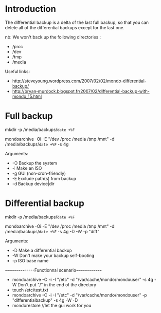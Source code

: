 # Introduction #

The differential backup is a delta of the last full backup, so that you can delete all of the differential backups except for the last one.

nb:
We won't back up the following directories :
  * /proc
  * /dev
  * /tmp
  * /media

Useful links:
  * http://steveyoung.wordpress.com/2007/02/02/mondo-differential-backup/
  * http://bryan-murdock.blogspot.fr/2007/02/differential-backup-with-mondo_15.html



# Full backup #
mkdir -p /media/backups/```date +%F```

mondoarchive -Oi -E "/dev /proc /media /tmp /mnt" -d /media/backups/```date +%F``` -s 4g


Arguments:
  * -O Backup the system
  * -i Make an ISO
  * -g GUI (non-cron-friendly)
  * -E Exclude path(s) from backup
  * -d Backup device|dir

# Differential backup #

mkdir -p /media/backups/```date +%F```

mondoarchive -Oi -E "/dev /proc /media /tmp /mnt" -d /media/backups/```date +%F``` -s 4g -D -W -p "diff"


Arguments:
  * -D Make  a  differential  backup
  * -W Don't  make  your  backup  self-booting
  * -p ISO base name


---------------Functionnal scenario-------------

  * mondoarchive  -O -i -I "/etc" -d "/var/cache/mondo/mondouser" -s 4g -W
Don't put "/" in the end of the directory
  * touch /etc/test.txt
  * mondoarchive  -O -i -I "/etc" -d "/var/cache/mondo/mondouser" -p "differentialbackup" -s 4g -W -D
  * mondorestore //let the gui work for you